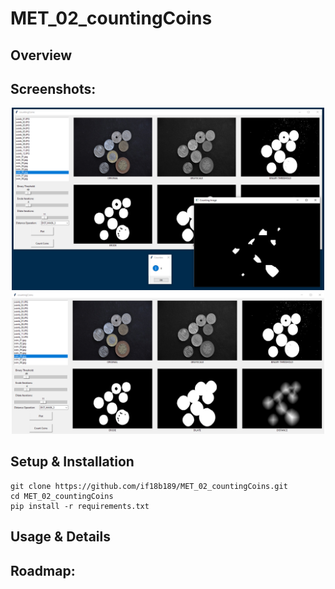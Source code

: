 # MET_02_countingCoins

## Overview

## Screenshots:

<p align="center">
    <img src="https://github.com/if18b189/MET_02_countingCoins/blob/master/screenshots/screenshot.PNG" width="500" />
    <img src="https://github.com/if18b189/MET_02_countingCoins/blob/master/screenshots/screenshot2.PNG" width="500" />
</p>

## Setup & Installation

```
git clone https://github.com/if18b189/MET_02_countingCoins.git
cd MET_02_countingCoins
pip install -r requirements.txt
```

## Usage & Details



## Roadmap:
